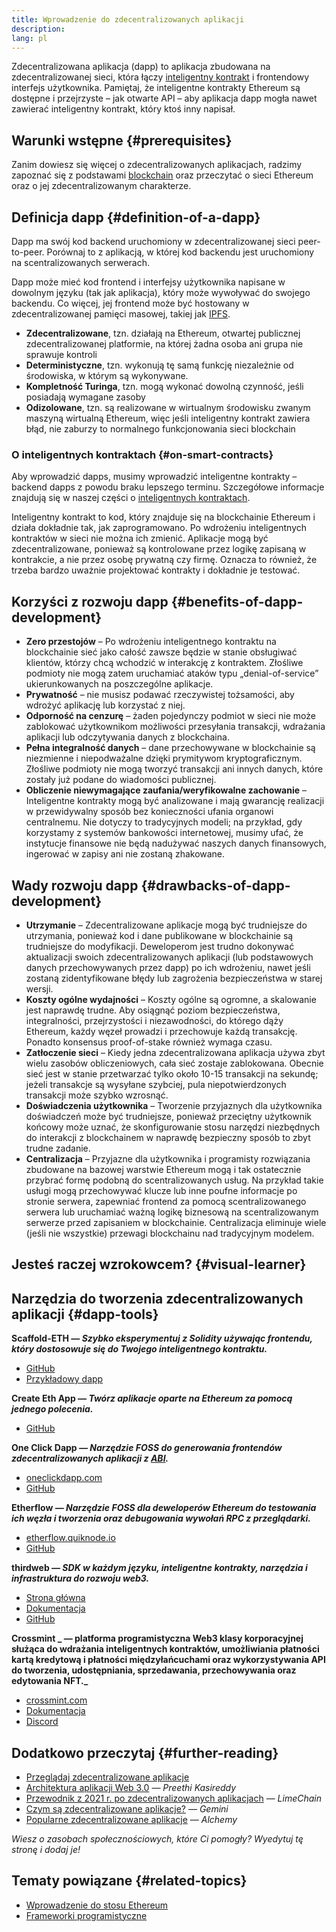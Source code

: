 ```yaml
---
title: Wprowadzenie do zdecentralizowanych aplikacji
description:
lang: pl
---
```


Zdecentralizowana aplikacja (dapp) to aplikacja zbudowana na zdecentralizowanej sieci, która łączy [inteligentny kontrakt](/developers/docs/smart-contracts/) i frontendowy interfejs użytkownika. Pamiętaj, że inteligentne kontrakty Ethereum są dostępne i przejrzyste – jak otwarte API – aby aplikacja dapp mogła nawet zawierać inteligentny kontrakt, który ktoś inny napisał.

## Warunki wstępne {#prerequisites}

Zanim dowiesz się więcej o zdecentralizowanych aplikacjach, radzimy zapoznać się z podstawami [blockchain](/developers/docs/intro-to-ethereum/) oraz przeczytać o sieci Ethereum oraz o jej zdecentralizowanym charakterze.

## Definicja dapp {#definition-of-a-dapp}

Dapp ma swój kod backend uruchomiony w zdecentralizowanej sieci peer-to-peer. Porównaj to z aplikacją, w której kod backendu jest uruchomiony na scentralizowanych serwerach.

Dapp może mieć kod frontend i interfejsy użytkownika napisane w dowolnym języku (tak jak aplikacja), który może wywoływać do swojego backendu. Co więcej, jej frontend może być hostowany w zdecentralizowanej pamięci masowej, takiej jak [IPFS](https://ipfs.io/).

- **Zdecentralizowane**, tzn. działają na Ethereum, otwartej publicznej zdecentralizowanej platformie, na której żadna osoba ani grupa nie sprawuje kontroli
- **Deterministyczne**, tzn. wykonują tę samą funkcję niezależnie od środowiska, w którym są wykonywane.
- **Kompletność Turinga**, tzn. mogą wykonać dowolną czynność, jeśli posiadają wymagane zasoby
- **Odizolowane**, tzn. są realizowane w wirtualnym środowisku zwanym maszyną wirtualną Ethereum, więc jeśli inteligentny kontrakt zawiera błąd, nie zaburzy to normalnego funkcjonowania sieci blockchain

### O inteligentnych kontraktach {#on-smart-contracts}

Aby wprowadzić dapps, musimy wprowadzić inteligentne kontrakty – backend dapps z powodu braku lepszego terminu. Szczegółowe informacje znajdują się w naszej części o [inteligentnych kontraktach](/developers/docs/smart-contracts/).

Inteligentny kontrakt to kod, który znajduje się na blockchainie Ethereum i działa dokładnie tak, jak zaprogramowano. Po wdrożeniu inteligentnych kontraktów w sieci nie można ich zmienić. Aplikacje mogą być zdecentralizowane, ponieważ są kontrolowane przez logikę zapisaną w kontrakcie, a nie przez osobę prywatną czy firmę. Oznacza to również, że trzeba bardzo uważnie projektować kontrakty i dokładnie je testować.

## Korzyści z rozwoju dapp {#benefits-of-dapp-development}

- **Zero przestojów** – Po wdrożeniu inteligentnego kontraktu na blockchainie sieć jako całość zawsze będzie w stanie obsługiwać klientów, którzy chcą wchodzić w interakcję z kontraktem. Złośliwe podmioty nie mogą zatem uruchamiać ataków typu „denial-of-service” ukierunkowanych na poszczególne aplikacje.
- **Prywatność** – nie musisz podawać rzeczywistej tożsamości, aby wdrożyć aplikację lub korzystać z niej.
- **Odporność na cenzurę** – żaden pojedynczy podmiot w sieci nie może zablokować użytkownikom możliwości przesyłania transakcji, wdrażania aplikacji lub odczytywania danych z blockchaina.
- **Pełna integralność danych** – dane przechowywane w blockchainie są niezmienne i niepodważalne dzięki prymitywom kryptograficznym. Złośliwe podmioty nie mogą tworzyć transakcji ani innych danych, które zostały już podane do wiadomości publicznej.
- **Obliczenie niewymagające zaufania/weryfikowalne zachowanie** – Inteligentne kontrakty mogą być analizowane i mają gwarancję realizacji w przewidywalny sposób bez konieczności ufania organowi centralnemu. Nie dotyczy to tradycyjnych modeli; na przykład, gdy korzystamy z systemów bankowości internetowej, musimy ufać, że instytucje finansowe nie będą nadużywać naszych danych finansowych, ingerować w zapisy ani nie zostaną zhakowane.

## Wady rozwoju dapp {#drawbacks-of-dapp-development}

- **Utrzymanie** – Zdecentralizowane aplikacje mogą być trudniejsze do utrzymania, ponieważ kod i dane publikowane w blockchainie są trudniejsze do modyfikacji. Deweloperom jest trudno dokonywać aktualizacji swoich zdecentralizowanych aplikacji (lub podstawowych danych przechowywanych przez dapp) po ich wdrożeniu, nawet jeśli zostaną zidentyfikowane błędy lub zagrożenia bezpieczeństwa w starej wersji.
- **Koszty ogólne wydajności** – Koszty ogólne są ogromne, a skalowanie jest naprawdę trudne. Aby osiągnąć poziom bezpieczeństwa, integralności, przejrzystości i niezawodności, do którego dąży Ethereum, każdy węzeł prowadzi i przechowuje każdą transakcję. Ponadto konsensus proof-of-stake również wymaga czasu.
- **Zatłoczenie sieci** – Kiedy jedna zdecentralizowana aplikacja używa zbyt wielu zasobów obliczeniowych, cała sieć zostaje zablokowana. Obecnie sieć jest w stanie przetwarzać tylko około 10-15 transakcji na sekundę; jeżeli transakcje są wysyłane szybciej, pula niepotwierdzonych transakcji może szybko wzrosnąć.
- **Doświadczenia użytkownika** – Tworzenie przyjaznych dla użytkownika doświadczeń może być trudniejsze, ponieważ przeciętny użytkownik końcowy może uznać, że skonfigurowanie stosu narzędzi niezbędnych do interakcji z blockchainem w naprawdę bezpieczny sposób to zbyt trudne zadanie.
- **Centralizacja** – Przyjazne dla użytkownika i programisty rozwiązania zbudowane na bazowej warstwie Ethereum mogą i tak ostatecznie przybrać formę podobną do scentralizowanych usług. Na przykład takie usługi mogą przechowywać klucze lub inne poufne informacje po stronie serwera, zapewniać frontend za pomocą scentralizowanego serwera lub uruchamiać ważną logikę biznesową na scentralizowanym serwerze przed zapisaniem w blockchainie. Centralizacja eliminuje wiele (jeśli nie wszystkie) przewagi blockchainu nad tradycyjnym modelem.

## Jesteś raczej wzrokowcem? {#visual-learner}

<YouTube id="F50OrwV6Uk8" />

## Narzędzia do tworzenia zdecentralizowanych aplikacji {#dapp-tools}

**Scaffold-ETH _— Szybko eksperymentuj z Solidity używając frontendu, który dostosowuje się do Twojego inteligentnego kontraktu._**

- [GitHub](https://github.com/scaffold-eth/scaffold-eth-2)
- [Przykładowy dapp](https://punkwallet.io/)

**Create Eth App _— Twórz aplikacje oparte na Ethereum za pomocą jednego polecenia._**

- [GitHub](https://github.com/paulrberg/create-eth-app)

**One Click Dapp _— Narzędzie FOSS do generowania frontendów zdecentralizowanych aplikacji z [ABI](/glossary/#abi)._**

- [oneclickdapp.com](https://oneclickdapp.com)
- [GitHub](https://github.com/oneclickdapp/oneclickdapp-v1)

**Etherflow _— Narzędzie FOSS dla deweloperów Ethereum do testowania ich węzła i tworzenia oraz debugowania wywołań RPC z przeglądarki._**

- [etherflow.quiknode.io](https://etherflow.quiknode.io/)
- [GitHub](https://github.com/abunsen/etherflow)

**thirdweb _— SDK w każdym języku, inteligentne kontrakty, narzędzia i infrastruktura do rozwoju web3._**

- [Strona główna](https://thirdweb.com/)
- [Dokumentacja](https://portal.thirdweb.com/)
- [GitHub](https://github.com/thirdweb-dev/)

**Crossmint _ — platforma programistyczna Web3 klasy korporacyjnej służąca do wdrażania inteligentnych kontraktów, umożliwiania płatności kartą kredytową i płatności międzyłańcuchami oraz wykorzystywania API do tworzenia, udostępniania, sprzedawania, przechowywania oraz edytowania NFT._**

- [crossmint.com](https://www.crossmint.com)
- [Dokumentacja](https://docs.crossmint.com)
- [Discord](https://discord.com/invite/crossmint)

## Dodatkowo przeczytaj {#further-reading}

- [Przeglądaj zdecentralizowane aplikacje](/dapps)
- [Architektura aplikacji Web 3.0](https://www.preethikasireddy.com/post/the-architecture-of-a-web-3-0-application) — _Preethi Kasireddy_
- [Przewodnik z 2021 r. po zdecentralizowanych aplikacjach](https://limechain.tech/blog/what-are-dapps-the-2021-guide/) — _LimeChain_
- [Czym są zdecentralizowane aplikacje?](https://www.gemini.com/cryptopedia/decentralized-applications-defi-dapps) — _Gemini_
- [Popularne zdecentralizowane aplikacje](https://www.alchemy.com/dapps) — _Alchemy_

_Wiesz o zasobach społecznościowych, które Ci pomogły? Wyedytuj tę stronę i dodaj je!_

## Tematy powiązane {#related-topics}

- [Wprowadzenie do stosu Ethereum](/developers/docs/ethereum-stack/)
- [Frameworki programistyczne](/developers/docs/frameworks/)
